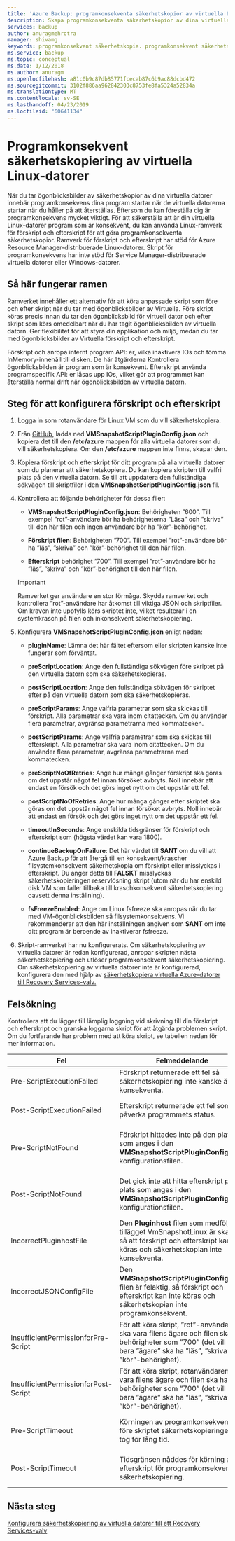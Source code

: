 ```yaml
---
title: 'Azure Backup: programkonsekventa säkerhetskopior av virtuella Linux-datorer'
description: Skapa programkonsekventa säkerhetskopior av dina virtuella Linux-datorer till Azure. Den här artikeln förklarar Konfigurera skript-ramverk för att säkerhetskopiera Azure-distribuerade virtuella Linux-datorer. Den här artikeln innehåller också information om felsökning.
services: backup
author: anuragmehrotra
manager: shivamg
keywords: programkonsekvent säkerhetskopia. programkonsekvent säkerhetskopiering av Azure virtuella datorer; Linux VM-säkerhetskopia. Azure Backup
ms.service: backup
ms.topic: conceptual
ms.date: 1/12/2018
ms.author: anuragm
ms.openlocfilehash: a81c0b9c87db85771fcecab87c6b9ac88dcbd472
ms.sourcegitcommit: 3102f886aa962842303c8753fe8fa5324a52834a
ms.translationtype: MT
ms.contentlocale: sv-SE
ms.lasthandoff: 04/23/2019
ms.locfileid: "60641134"
---
```

# <a name="application-consistent-backup-of-azure-linux-vms"></a>Programkonsekvent säkerhetskopiering av virtuella Linux-datorer

När du tar ögonblicksbilder av säkerhetskopior av dina virtuella datorer innebär programkonsekvens dina program startar när de virtuella datorerna startar när du håller på att återställas. Eftersom du kan föreställa dig är programkonsekvens mycket viktigt. För att säkerställa att är din virtuella Linux-datorer program som är konsekvent, du kan använda Linux-ramverk för förskript och efterskript för att göra programkonsekventa säkerhetskopior. Ramverk för förskript och efterskript har stöd för Azure Resource Manager-distribuerade Linux-datorer. Skript för programkonsekvens har inte stöd för Service Manager-distribuerade virtuella datorer eller Windows-datorer.

## <a name="how-the-framework-works"></a>Så här fungerar ramen

Ramverket innehåller ett alternativ för att köra anpassade skript som före och efter skript när du tar med ögonblicksbilder av Virtuella. Före skript köras precis innan du tar den ögonblicksbild för virtuell dator och efter skript som körs omedelbart när du har tagit ögonblicksbilden av virtuella datorn. Ger flexibilitet för att styra din applikation och miljö, medan du tar med ögonblicksbilder av Virtuella förskript och efterskript.

Förskript och anropa internt program API: er, vilka inaktivera IOs och tömma InMemory-innehåll till disken. De här åtgärderna Kontrollera ögonblicksbilden är program som är konsekvent. Efterskript använda programspecifik API: er låsas upp IOs, vilket gör att programmet kan återställa normal drift när ögonblicksbilden av virtuella datorn.

## <a name="steps-to-configure-pre-script-and-post-script"></a>Steg för att konfigurera förskript och efterskript

1. Logga in som rotanvändare för Linux VM som du vill säkerhetskopiera.

2. Från [GitHub](https://github.com/MicrosoftAzureBackup/VMSnapshotPluginConfig), ladda ned **VMSnapshotScriptPluginConfig.json** och kopiera det till den **/etc/azure** mappen för alla virtuella datorer som du vill säkerhetskopiera. Om den **/etc/azure** mappen inte finns, skapar den.

3. Kopiera förskript och efterskript för ditt program på alla virtuella datorer som du planerar att säkerhetskopiera. Du kan kopiera skripten till valfri plats på den virtuella datorn. Se till att uppdatera den fullständiga sökvägen till skriptfiler i den **VMSnapshotScriptPluginConfig.json** fil.

4. Kontrollera att följande behörigheter för dessa filer:

   - **VMSnapshotScriptPluginConfig.json**: Behörigheten ”600”. Till exempel ”rot”-användare bör ha behörigheterna ”Läsa” och ”skriva” till den här filen och ingen användare bör ha ”kör”-behörighet.

   - **Förskript filen**: Behörigheten ”700”.  Till exempel ”rot”-användare bör ha ”läs”, ”skriva” och ”kör”-behörighet till den här filen.

   - **Efterskript** behörighet ”700”. Till exempel ”rot”-användare bör ha ”läs”, ”skriva” och ”kör”-behörighet till den här filen.

   > [!Important]
   > Ramverket ger användare en stor förmåga. Skydda ramverket och kontrollera ”rot”-användare har åtkomst till viktiga JSON och skriptfiler.
   > Om kraven inte uppfylls körs skriptet inte, vilket resulterar i en systemkrasch på filen och inkonsekvent säkerhetskopiering.
   >

5. Konfigurera **VMSnapshotScriptPluginConfig.json** enligt nedan:
    - **pluginName**: Lämna det här fältet eftersom eller skripten kanske inte fungerar som förväntat.

    - **preScriptLocation**: Ange den fullständiga sökvägen före skriptet på den virtuella datorn som ska säkerhetskopieras.

    - **postScriptLocation**: Ange den fullständiga sökvägen för skriptet efter på den virtuella datorn som ska säkerhetskopieras.

    - **preScriptParams**: Ange valfria parametrar som ska skickas till förskript. Alla parametrar ska vara inom citattecken. Om du använder flera parametrar, avgränsa parametrarna med kommatecken.

    - **postScriptParams**: Ange valfria parametrar som ska skickas till efterskript. Alla parametrar ska vara inom citattecken. Om du använder flera parametrar, avgränsa parametrarna med kommatecken.

    - **preScriptNoOfRetries**: Ange hur många gånger förskript ska göras om det uppstår något fel innan försöket avbryts. Noll innebär att endast en försök och det görs inget nytt om det uppstår ett fel.

    - **postScriptNoOfRetries**:  Ange hur många gånger efter skriptet ska göras om det uppstår något fel innan försöket avbryts. Noll innebär att endast en försök och det görs inget nytt om det uppstår ett fel.

    - **timeoutInSeconds**: Ange enskilda tidsgränser för förskript och efterskript som (högsta värdet kan vara 1800).

    - **continueBackupOnFailure**: Det här värdet till **SANT** om du vill att Azure Backup för att återgå till en konsekvent/krascher filsystemkonsekvent säkerhetskopia om förskript eller misslyckas i efterskript. Du anger detta till **FALSKT** misslyckas säkerhetskopieringen reservlösning skript (utom när du har enskild disk VM som faller tillbaka till kraschkonsekvent säkerhetskopiering oavsett denna inställning).

    - **fsFreezeEnabled**: Ange om Linux fsfreeze ska anropas när du tar med VM-ögonblicksbilden så filsystemkonsekvens. Vi rekommenderar att den här inställningen angiven som **SANT** om inte ditt program är beroende av inaktiverar fsfreeze.

6. Skript-ramverket har nu konfigurerats. Om säkerhetskopiering av virtuella datorer är redan konfigurerad, anropar skripten nästa säkerhetskopiering och utlöser programkonsekvent säkerhetskopiering. Om säkerhetskopiering av virtuella datorer inte är konfigurerad, konfigurera den med hjälp av [säkerhetskopiera virtuella Azure-datorer till Recovery Services-valv.](https://docs.microsoft.com/azure/backup/backup-azure-vms-first-look-arm)

## <a name="troubleshooting"></a>Felsökning

Kontrollera att du lägger till lämplig loggning vid skrivning till din förskript och efterskript och granska loggarna skript för att åtgärda problemen skript. Om du fortfarande har problem med att köra skript, se tabellen nedan för mer information.

| Fel | Felmeddelande | Rekommenderad åtgärd |
| ------------------------ | -------------- | ------------------ |
| Pre-ScriptExecutionFailed |Förskript returnerade ett fel så säkerhetskopiering inte kanske är konsekventa.   | Titta på felloggarna för skriptet för att åtgärda problemet.|  
|   Post-ScriptExecutionFailed |    Efterskript returnerade ett fel som kan påverka programmets status. |    Titta på felloggarna för skriptet för att åtgärda problemet och kontrollera programstatusen. |
| Pre-ScriptNotFound |  Förskript hittades inte på den plats som anges i den **VMSnapshotScriptPluginConfig.json** konfigurationsfilen. |   Se till att det förskript finns vid den sökväg som anges i konfigurationsfilen så att programkonsekvent säkerhetskopiering.|
| Post-ScriptNotFound | Det gick inte att hitta efterskript på plats som anges i den **VMSnapshotScriptPluginConfig.json** konfigurationsfilen. |   Se till att det efterskript finns vid den sökväg som anges i konfigurationsfilen så att programkonsekvent säkerhetskopiering.|
| IncorrectPluginhostFile | Den **Pluginhost** filen som medföljer tillägget VmSnapshotLinux är skadad, så att förskript och efterskript kan inte köras och säkerhetskopian inte konsekventa. | Avinstallera den **VmSnapshotLinux** tillägg och ominstalleras automatiskt nästa säkerhetskopiering för att lösa problemet. |
| IncorrectJSONConfigFile | Den **VMSnapshotScriptPluginConfig.json** filen är felaktig, så förskript och efterskript kan inte köras och säkerhetskopian inte programkonsekvent. | Ladda ned kopia från [GitHub](https://github.com/MicrosoftAzureBackup/VMSnapshotPluginConfig) och konfigurera den igen. |
| InsufficientPermissionforPre-Script | För att köra skript, ”rot”-användare ska vara filens ägare och filen ska ha behörigheter som ”700” (det vill säga bara ”ägare” ska ha ”läs”, ”skriva” och ”kör”-behörighet). | Kontrollera att ”rot” användaren är ”ägare” till skriptfilen och att endast ”ägare” har ”läsbehörighet”, ”skriva” och ”kör”. |
| InsufficientPermissionforPost-Script | För att köra skript, rotanvändaren ska vara filens ägare och filen ska ha behörigheter som ”700” (det vill säga bara ”ägare” ska ha ”läs”, ”skriva” och ”kör”-behörighet). | Kontrollera att ”rot” användaren är ”ägare” till skriptfilen och att endast ”ägare” har ”läsbehörighet”, ”skriva” och ”kör”. |
| Pre-ScriptTimeout | Körningen av programkonsekventa före skriptet säkerhetskopieringen tog för lång tid. | Kontrollera skriptet och öka tidsgränsen i den **VMSnapshotScriptPluginConfig.json** fil som finns på **/etc/azure**. |
| Post-ScriptTimeout | Tidsgränsen nåddes för körning av efterskript för programkonsekvent säkerhetskopiering. | Kontrollera skriptet och öka tidsgränsen i den **VMSnapshotScriptPluginConfig.json** fil som finns på **/etc/azure**. |

## <a name="next-steps"></a>Nästa steg
[Konfigurera säkerhetskopiering av virtuella datorer till ett Recovery Services-valv](https://docs.microsoft.com/azure/backup/backup-azure-arm-vms)
